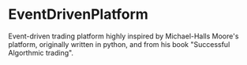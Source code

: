 # EventDrivenPlatform

Event-driven trading platform highly inspired by Michael-Halls Moore's 
platform, originally written in python, and from his book "Successful Algorthmic trading".
